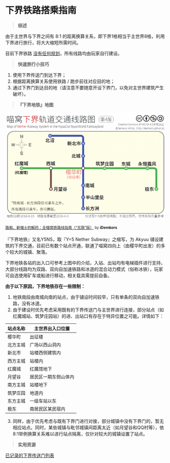# 下界铁路搭乘指南

> **综述**

由于主世界与下界之间有 8:1 的距离换算关系，即下界1格相当于主世界8格，利用下界进行旅行，将大大缩短所需时间。

目前下界铁路 [没有任何规划](https://bbs.nyaa.cat/d/987)，所有线路均由玩家自行建设。

> **快速旅行小技巧**

1. 使用下界传送门到达下界；
2. 根据距离换算关系使用铁路 / 跑步前往对应目的地；
3. 通过下界门到达目的地（请注意不要随意开设下界门，以免对主世界建筑产生破坏）。

> **『下界地铁』地图**

![喵窝下界轨道交通线路图](../../assets/images/map-navi/NyaaCat铁路-下界4.png)

<sup>[路痴、新喵士的解药：全喵窝铁路线指南（“无限”版）](https://bbs.nyaa.cat/d/951) by **iDemkors** </sup>

『下界地铁』又名Y5NS，取『Y=5 Nether Subway』之缩写，为 Akyuu 铺设建筑的下界交通，目前已有数个站点开通，联通了喵窝四向上（由樱华町出发）的多个较大的城镇、聚落。

下界地铁各站的出入口可参考上图中的介绍，入站、出站均有电梯插件进行支持，大部分线路均为双路、双向自加速铁路和冰道的混合动力模式（俗称冰铁），玩家可自选使用矿车或船进行移动，相关载具需提前自备。

**由于以下原因，下界地铁存在一些限制：**

1. 地铁南段由南城向南的站点，由于铺设时间较早，只有单条的双向自加速铁路，没有冰道。
2. 由于建设时优先考虑采用既有的下界传送门与主世界进行连接，部分站点（如红魔城站、筑梦庄园站）的进、出站口有存在于特异位置之可能。详情如下：

| **站点名称** | **主世界出入口位置** |
| -------- | ------------ |
| 樱华町      | 出征楼          |
| 北方主城     | 广场以西山洞内      |
| 新北市      | 站楼西侧建筑内      |
| 西方主城     | 站楼内          |
| 红魔城      | 红魔馆地下        |
| 月望谷      | 居民区一期东侧山体内   |
| 南方主城     | 站楼地下         |
| 筑梦庄园     | 地道内          |
| 东方主城     | 一级车站以东       |
| 极东       | 南居民区某民宿内     |

3. 同样，由于优先考虑与既有下界门进行对接，部分城镇中没有下界门的，暂无相应站点。同时，某些城镇与毗邻城镇间距离太近（如月望谷和QQ村等），依8:1举例换算关系难以进行站点隔离，仅针对较大的城镇设置了站点。

> **实用资源**

[已记录的下界传送门列表](nyaa/projects/nether-portal)